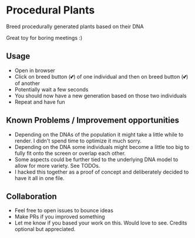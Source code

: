 # Procedural Plants

Breed procedurally generated plants based on their DNA

Great toy for boring meetings :)

## Usage

* Open in browser
* Click on breed button (💕) of one individual and then on breed button (💕) of another
* Potentially wait a few seconds
* You should now have a new generation based on those two individuals
* Repeat and have fun

## Known Problems / Improvement opportunities

* Depending on the DNAs of the population it might take a little while to render. I didn't spend time to optimize it much sorry.
* Depending on the DNA some individuals might become a little too big to fully fit onto the screen or overlap each other.
* Some aspects could be further tied to the underlying DNA model to allow for more variety. See TODOs.
* I hacked this together as a proof of concept and deliberately decided to have it all in one file.

## Collaboration

* Feel free to open issues to bounce ideas
* Make PRs if you improved something
* Let me know if you based your work on this. Would love to see. Credits optional but appreciated.
